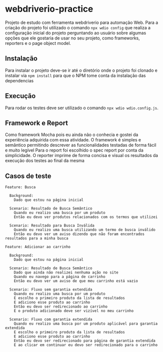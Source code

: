 # webdriverio-practice
Projeto de estudo com ferramenta webdriverio para automação Web. Para a criação do projeto foi utilizado o comando `npx wdio config` que realiza a configuração inicial do projeto perguntando ao usuário sobre algumas opções que ele gostaria de usar no seu projeto, como frameworks, reporters e o page object model.

## Instalação
Para instalar o projeto deve-se ir até o diretório onde o projeto foi clonado e instalar via `npm install` para que o NPM tome conta da instalação das dependencias

## Execução
Para rodar os testes deve ser utilizado o comando `npx wdio wdio.config.js`.

## Framework e Report
Como framework Mocha pois eu ainda não o conhecia e gostei da experiência adquirida com essa atividade. O framework é simples e semântico permitindo descrever as funcionalidades testadas de forma fácil e muito legível
Para o report foi escolhido o spec report por conta da simplicidade. O reporter imprime de forma concisa e visual os resultados da execução dos testes ao final da mesma

## Casos de teste
```
Feature: Busca

  Background:
    Dado que estou na página inicial

  Scenario: Resultado de Busca Semântico
    Quando eu realizo uma busca por um produto
    Então eu devo ver produtos relacionados com os termos que utilizei
    
  Scenario: Resultado para Busca Inválida
    Quando eu realizo uma busca utilizando um termo de busca inválido
    Então eu devo ver um aviso dizendo que não foram encontrados resultados para a minha busca
```

```
Feature: Adicionar ao carrinho

  Background:
    Dado que estou na página inicial

  Scenario: Resultado de Busca Semântico
    Dado que ainda não realizei nenhuma ação no site
    Quando eu navego para a página de carrinho
    Então eu devo ver um aviso de que meu carrinho está vazio
    
  Scenario: Fluxo sem garantia extendida
    Quando eu realizo uma busca por um produto
    E escolho o primeiro produto da lista de resultados
    E adiciono esse produto ao carrinho
    Então eu devo ser redirecionado ao carrinho
    E o produto adicionado deve ser vizível no meu carrinho
    
  Scenario: Fluxo com garantia extendida
    Quando eu realizo uma busca por um produto aplicável para garantia extendida
    E escolho o primeiro produto da lista de resultados
    E adiciono esse produto ao carrinho
    Então eu devo ser redirecionado para página de garantia extendida
    E ao clicar em continuar eu devo ser redirecionado para o carrinho
```
